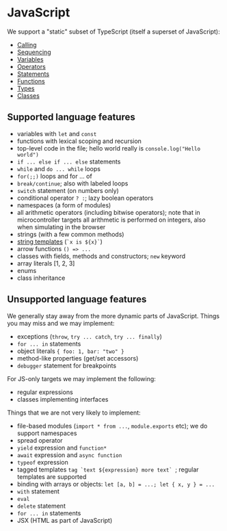 # JavaScript

We support a "static" subset of TypeScript 
(itself a superset of JavaScript):


* [Calling](/javascript/call)
* [Sequencing](/javascript/sequence)
* [Variables](/javascript/variables)
* [Operators](/javascript/operators)
* [Statements](/javascript/statements)
* [Functions](/javascript/functions)
* [Types](/javascript/types)
* [Classes](/javascript/classes)


## Supported language features

* variables with `let` and `const`
* functions with lexical scoping and recursion
* top-level code in the file; hello world really is `console.log("Hello world")`
* `if ... else if ... else` statements
* `while` and `do ... while` loops
* `for(;;)` loops and for ... of
* `break/continue`; also with labeled loops
* `switch` statement (on numbers only)
* conditional operator `? :`; lazy boolean operators
* namespaces (a form of modules) 
* all arithmetic operators (including bitwise operators); note that in microcontroller targets
  all arithmetic is performed on integers, also when simulating in the browser
* strings (with a few common methods)
* [string templates](https://developer.mozilla.org/en-US/docs/Web/JavaScript/Reference/Template_literals) (`` `x is ${x}` ``)
* arrow functions `() => ...`
* classes with fields, methods and constructors; `new` keyword
* array literals [1, 2, 3]
* enums
* class inheritance

## Unsupported language features

We generally stay away from the more dynamic parts of JavaScript. 
Things you may miss and we may implement:

* exceptions (`throw`, `try ... catch`, `try ... finally`)
* `for ... in` statements
* object literals `{ foo: 1, bar: "two" }`
* method-like properties (get/set accessors)
* `debugger` statement for breakpoints

For JS-only targets we may implement the following:

* regular expressions
* classes implementing interfaces

Things that we are not very likely to implement:

* file-based modules (`import * from ...`, `module.exports` etc); we do support namespaces
* spread operator
* `yield` expression and ``function*``
* `await` expression and `async function`
* `typeof` expression
* tagged templates ``tag `text ${expression} more text` ``; regular templates are supported
* binding with arrays or objects: `let [a, b] = ...; let { x, y } = ...`
* `with` statement
* `eval`
* `delete` statement
* `for ... in` statements
* JSX (HTML as part of JavaScript)

